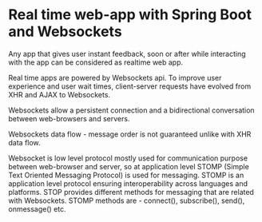 # Real time web-app with Spring Boot and Websockets
Any app that gives user instant feedback, soon or after while interacting
with the app can be considered as realtime web app.

Real time apps are powered by Websockets api. To improve user experience 
and user wait times, client-server requests have evolved from XHR and AJAX
to Websockets.

Websockets allow a persistent connection and a bidirectional conversation
between web-browsers and servers.

Websockets data flow - message order is not guaranteed unlike with XHR
data flow.

Websocket is low level protocol mostly used for communication purpose
between web-browser and server, so at application level STOMP (Simple 
Text Oriented Messaging Protocol) is used for messaging. STOMP is an
application level protocol ensuring interoperability across languages
and platforms. STOP provides different methods for messaging that are 
related with Websockets. 
STOMP methods are - connect(), subscribe(), send(), onmessage() etc.